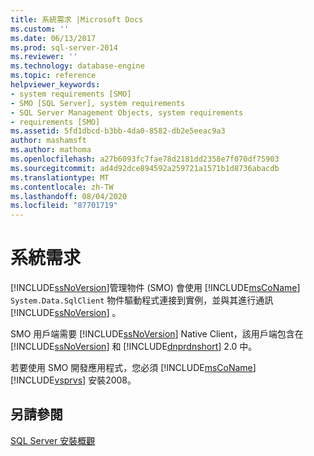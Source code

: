 ```yaml
---
title: 系統需求 |Microsoft Docs
ms.custom: ''
ms.date: 06/13/2017
ms.prod: sql-server-2014
ms.reviewer: ''
ms.technology: database-engine
ms.topic: reference
helpviewer_keywords:
- system requirements [SMO]
- SMO [SQL Server], system requirements
- SQL Server Management Objects, system requirements
- requirements [SMO]
ms.assetid: 5fd1dbcd-b3bb-4da0-8582-db2e5eeac9a3
author: mashamsft
ms.author: mathoma
ms.openlocfilehash: a27b6093fc7fae78d2181dd2358e7f070df75903
ms.sourcegitcommit: ad4d92dce894592a259721a1571b1d8736abacdb
ms.translationtype: MT
ms.contentlocale: zh-TW
ms.lasthandoff: 08/04/2020
ms.locfileid: "87701719"
---
```

# <a name="system-requirements"></a>系統需求
  [!INCLUDE[ssNoVersion](../../includes/ssnoversion-md.md)]管理物件 (SMO) 會使用 [!INCLUDE[msCoName](../../includes/msconame-md.md)] `System.Data.SqlClient` 物件驅動程式連接到實例，並與其進行通訊 [!INCLUDE[ssNoVersion](../../includes/ssnoversion-md.md)] 。  
  
 SMO 用戶端需要 [!INCLUDE[ssNoVersion](../../includes/ssnoversion-md.md)] Native Client，該用戶端包含在 [!INCLUDE[ssNoVersion](../../includes/ssnoversion-md.md)] 和 [!INCLUDE[dnprdnshort](../../includes/dnprdnshort-md.md)] 2.0 中。  
  
 若要使用 SMO 開發應用程式，您必須 [!INCLUDE[msCoName](../../includes/msconame-md.md)] [!INCLUDE[vsprvs](../../includes/vsprvs-md.md)] 安裝2008。  
  
## <a name="see-also"></a>另請參閱  
 [SQL Server 安裝概觀](https://technet.microsoft.com/library/bb500438\(v=SQL.105\).aspx)  
  
  
